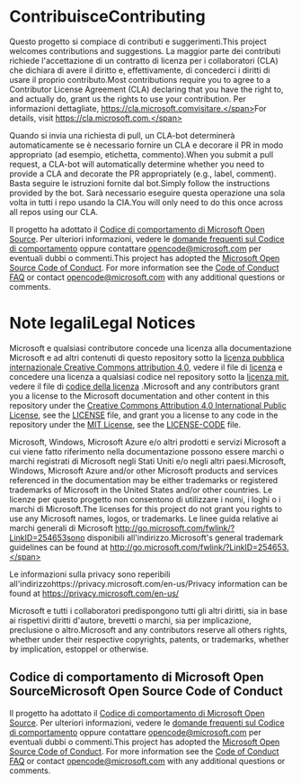 # <a name="contributing"></a><span data-ttu-id="ac617-101">Contribuisce</span><span class="sxs-lookup"><span data-stu-id="ac617-101">Contributing</span></span>

<span data-ttu-id="ac617-102">Questo progetto si compiace di contributi e suggerimenti.</span><span class="sxs-lookup"><span data-stu-id="ac617-102">This project welcomes contributions and suggestions.</span></span>  <span data-ttu-id="ac617-103">La maggior parte dei contributi richiede l'accettazione di un contratto di licenza per i collaboratori (CLA) che dichiara di avere il diritto e, effettivamente, di concederci i diritti di usare il proprio contributo.</span><span class="sxs-lookup"><span data-stu-id="ac617-103">Most contributions require you to agree to a Contributor License Agreement (CLA) declaring that you have the right to, and actually do, grant us the rights to use your contribution.</span></span> <span data-ttu-id="ac617-104">Per informazioni dettagliate, https://cla.microsoft.comvisitare.</span><span class="sxs-lookup"><span data-stu-id="ac617-104">For details, visit https://cla.microsoft.com.</span></span>

<span data-ttu-id="ac617-105">Quando si invia una richiesta di pull, un CLA-bot determinerà automaticamente se è necessario fornire un CLA e decorare il PR in modo appropriato (ad esempio, etichetta, commento).</span><span class="sxs-lookup"><span data-stu-id="ac617-105">When you submit a pull request, a CLA-bot will automatically determine whether you need to provide a CLA and decorate the PR appropriately (e.g., label, comment).</span></span> <span data-ttu-id="ac617-106">Basta seguire le istruzioni fornite dal bot.</span><span class="sxs-lookup"><span data-stu-id="ac617-106">Simply follow the instructions provided by the bot.</span></span> <span data-ttu-id="ac617-107">Sarà necessario eseguire questa operazione una sola volta in tutti i repo usando la CIA.</span><span class="sxs-lookup"><span data-stu-id="ac617-107">You will only need to do this once across all repos using our CLA.</span></span>

<span data-ttu-id="ac617-p103">Il progetto ha adottato il [Codice di comportamento di Microsoft Open Source](https://opensource.microsoft.com/codeofconduct/). Per ulteriori informazioni, vedere le [domande frequenti sul Codice di comportamento](https://opensource.microsoft.com/codeofconduct/faq/) oppure contattare [opencode@microsoft.com](mailto:opencode@microsoft.com) per eventuali dubbi o commenti.</span><span class="sxs-lookup"><span data-stu-id="ac617-p103">This project has adopted the [Microsoft Open Source Code of Conduct](https://opensource.microsoft.com/codeofconduct/). For more information see the [Code of Conduct FAQ](https://opensource.microsoft.com/codeofconduct/faq/) or contact [opencode@microsoft.com](mailto:opencode@microsoft.com) with any additional questions or comments.</span></span>

# <a name="legal-notices"></a><span data-ttu-id="ac617-110">Note legali</span><span class="sxs-lookup"><span data-stu-id="ac617-110">Legal Notices</span></span>

<span data-ttu-id="ac617-111">Microsoft e qualsiasi contributore concede una licenza alla documentazione Microsoft e ad altri contenuti di questo repository sotto la [licenza pubblica internazionale Creative Commons attribution 4,0](https://creativecommons.org/licenses/by/4.0/legalcode), vedere il file di [licenza](LICENSE) e concedere una licenza a qualsiasi codice nel repository sotto la [licenza mit](https://opensource.org/licenses/MIT), vedere il file di [codice della licenza](LICENSE-CODE) .</span><span class="sxs-lookup"><span data-stu-id="ac617-111">Microsoft and any contributors grant you a license to the Microsoft documentation and other content in this repository under the [Creative Commons Attribution 4.0 International Public License](https://creativecommons.org/licenses/by/4.0/legalcode), see the [LICENSE](LICENSE) file, and grant you a license to any code in the repository under the [MIT License](https://opensource.org/licenses/MIT), see the [LICENSE-CODE](LICENSE-CODE) file.</span></span>

<span data-ttu-id="ac617-112">Microsoft, Windows, Microsoft Azure e/o altri prodotti e servizi Microsoft a cui viene fatto riferimento nella documentazione possono essere marchi o marchi registrati di Microsoft negli Stati Uniti e/o negli altri paesi.</span><span class="sxs-lookup"><span data-stu-id="ac617-112">Microsoft, Windows, Microsoft Azure and/or other Microsoft products and services referenced in the documentation may be either trademarks or registered trademarks of Microsoft in the United States and/or other countries.</span></span>
<span data-ttu-id="ac617-113">Le licenze per questo progetto non consentono di utilizzare i nomi, i loghi o i marchi di Microsoft.</span><span class="sxs-lookup"><span data-stu-id="ac617-113">The licenses for this project do not grant you rights to use any Microsoft names, logos, or trademarks.</span></span>
<span data-ttu-id="ac617-114">Le linee guida relative ai marchi generali di Microsoft http://go.microsoft.com/fwlink/?LinkID=254653sono disponibili all'indirizzo.</span><span class="sxs-lookup"><span data-stu-id="ac617-114">Microsoft's general trademark guidelines can be found at http://go.microsoft.com/fwlink/?LinkID=254653.</span></span>

<span data-ttu-id="ac617-115">Le informazioni sulla privacy sono reperibili all'indirizzohttps://privacy.microsoft.com/en-us/</span><span class="sxs-lookup"><span data-stu-id="ac617-115">Privacy information can be found at https://privacy.microsoft.com/en-us/</span></span>

<span data-ttu-id="ac617-116">Microsoft e tutti i collaboratori predispongono tutti gli altri diritti, sia in base ai rispettivi diritti d'autore, brevetti o marchi, sia per implicazione, preclusione o altro.</span><span class="sxs-lookup"><span data-stu-id="ac617-116">Microsoft and any contributors reserve all others rights, whether under their respective copyrights, patents, or trademarks, whether by implication, estoppel or otherwise.</span></span>

## <a name="microsoft-open-source-code-of-conduct"></a><span data-ttu-id="ac617-117">Codice di comportamento di Microsoft Open Source</span><span class="sxs-lookup"><span data-stu-id="ac617-117">Microsoft Open Source Code of Conduct</span></span>
<span data-ttu-id="ac617-p105">Il progetto ha adottato il [Codice di comportamento di Microsoft Open Source](https://opensource.microsoft.com/codeofconduct/). Per ulteriori informazioni, vedere le [domande frequenti sul Codice di comportamento](https://opensource.microsoft.com/codeofconduct/faq/) oppure contattare [opencode@microsoft.com](mailto:opencode@microsoft.com) per eventuali dubbi o commenti.</span><span class="sxs-lookup"><span data-stu-id="ac617-p105">This project has adopted the [Microsoft Open Source Code of Conduct](https://opensource.microsoft.com/codeofconduct/). For more information see the [Code of Conduct FAQ](https://opensource.microsoft.com/codeofconduct/faq/) or contact [opencode@microsoft.com](mailto:opencode@microsoft.com) with any additional questions or comments.</span></span>
